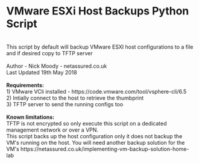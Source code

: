 # VMware ESXi Host Backups Python Script
<br>
This script by default will backup VMware ESXI host configurations to a file and if desired copy to TFTP server<br>
<br>
Author - Nick Moody - netassured.co.uk
<br>
Last Updated 19th May 2018<br>
<br>
<b>Requirements:</b>
<br>
1) VMware VCli installed - https://code.vmware.com/tool/vsphere-cli/6.5<br>
2) Intially connect to the host to retrieve the thumbprint<br>
3) TFTP server to send the running configs too<br>
<br>
<b>Known limitations:</b><br>
TFTP is not encrypted so only execute this script on a dedicated management network or over a VPN.
<br>
This script backs up the host configuration only it does not backup the VM's running on the host. You will
need another backup solution for the VM's https://netassured.co.uk/implementing-vm-backup-solution-home-lab

